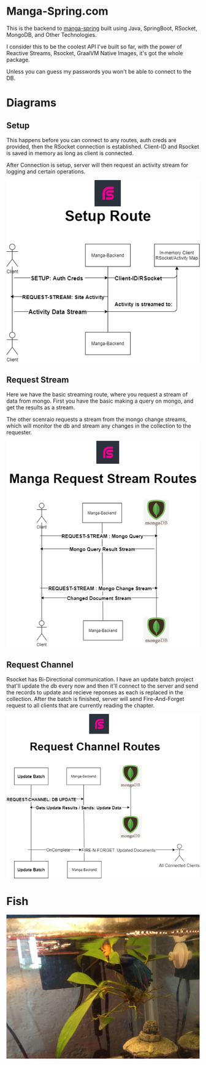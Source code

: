 # Manga-Spring.com

This is the backend to [manga-spring](http://www.manga-spring.com) built using Java, SpringBoot, RSocket, MongoDB, and Other Technologies.

I consider this to be the coolest API I've built so far, with the power of Reactive Streams, Rsocket, GraalVM Native Images, it's got the whole package.

Unless you can guess my passwords you won't be able to connect to the DB. 

# Diagrams

## Setup 
This happens before you can connect to any routes, auth creds are provided, then the RSocket connection is established. Client-ID and Rsocket is saved in memory as long as client is connected.

After Connection is setup, server will then request an activity stream for logging and certain operations.


![alt text](/diagrams/setup.png)

## Request Stream
Here we have the basic streaming route, where you request a stream of data from mongo. First you have the basic making a query on mongo, and get the results as a stream.

The other scenraio requests a stream from the mongo change streams, which will monitor the db and stream any changes in the collection to the requester.

![alt text](/diagrams/request-stream.png)

## Request Channel

Rsocket has Bi-Directional communication. I have an update batch project that'll update the db every now and then it'll connect to the server and send the records to update and recieve reponses as each is replaced in the collection. After the batch is finished, server will send Fire-And-Forget request to all clients that are currently reading the chapter.

![alt text](/diagrams/channel.png)

# Fish
![alt text](fish.JPG)
